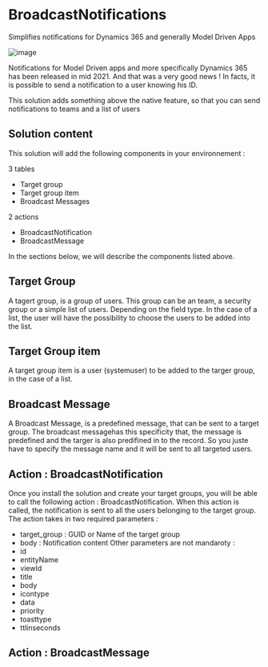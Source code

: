 # BroadcastNotifications
Simplifies notifications for Dynamics 365 and generally Model Driven Apps

![image](https://user-images.githubusercontent.com/1626027/170872201-524d6d9a-57b7-42ce-a39f-0c95bd970ba7.png)

Notifications for Model Driven apps and more specifically Dynamics 365 has been released in mid 2021. And that was a very good news !
In facts, it is possible to send a notification to a user knowing his ID.

This solution adds something above the native feature, so that you can send notifications to teams and a list of users

## Solution content

This solution will add the following components in your environnement :

3 tables

- Target group
- Target group item
- Broadcast Messages

2 actions

- BroadcastNotification
- BroadcastMessage

In the sections below, we will describe the components listed above.

## Target Group

A tagert group, is a group of users. This group can be an team, a security group or a simple list of users. Depending on the field type.
In the case of a list, the user will have the possibility to choose the users to be added into the list.

## Target Group item

A target group item is a user (systemuser) to be added to the targer group, in the case of a list.

## Broadcast Message

A Broadcast Message, is a predefined message, that can be sent to a target group.
The broadcast messagehas this specificity that, the message is predefined and the targer is also predifined in to the record.
So you juste have to specify the message name and it will be sent to all targeted users.

## Action : BroadcastNotification

Once you install the solution and create your target groups, you will be able to call the following action : BroadcastNotification.
When this action is called, the notification is sent to all the users belonging to the target group.
The action takes in two required parameters :
- target_group : GUID or Name of the target group
- body : Notification content
Other parameters are not mandaroty :
- id
- entityName
- viewId
- title
- body
- icontype
- data
- priority
- toasttype
- ttlinseconds

## Action : BroadcastMessage


